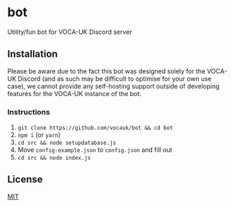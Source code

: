 # bot
Utility/fun bot for VOCA-UK Discord server

## Installation
Please be aware due to the fact this bot was designed solely for the VOCA-UK Discord (and as such may be difficult to optimise for your own use case), we cannot provide any self-hosting support outside of
developing features for the VOCA-UK instance of the bot.
### Instructions
1. ``git clone https://github.com/vocauk/bot && cd bot``
2. ``npm i`` (or ``yarn``)
3. ``cd src && node setupdatabase.js``
4. Move ``config-example.json`` to ``config.json`` and fill out
5. ``cd src && node index.js``

## License
[MIT](LICENSE)
